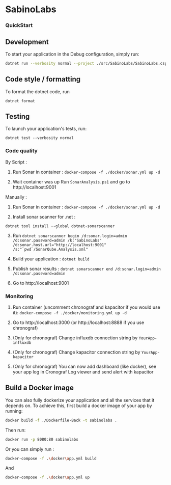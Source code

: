 # SabinoLabs

### QuickStart

## Development

To start your application in the Debug configuration, simply run:

```bash
dotnet run --verbosity normal --project ./src/SabinoLabs/SabinoLabs.csproj
```

## Code style / formatting

To format the dotnet code, run

    dotnet format

## Testing

To launch your application's tests, run:

    dotnet test --verbosity normal

### Code quality

By Script :

1. Run Sonar in container : `docker-compose -f ./docker/sonar.yml up -d`

2. Wait container was up Run `SonarAnalysis.ps1` and go to http://localhost:9001

Manually :

1. Run Sonar in container : `docker-compose -f ./docker/sonar.yml up -d`

2. Install sonar scanner for .net :

`dotnet tool install --global dotnet-sonarscanner`

3. Run `` dotnet sonarscanner begin /d:sonar.login=admin /d:sonar.password=admin /k:"SabinoLabs" /d:sonar.host.url="http://localhost:9001" /s:"`pwd`/SonarQube.Analysis.xml" ``

4. Build your application : `dotnet build`

5. Publish sonar results : `dotnet sonarscanner end /d:sonar.login=admin /d:sonar.password=admin`

6. Go to http://localhost:9001

### Monitoring

1. Run container (uncomment chronograf and kapacitor if you would use it): `docker-compose -f ./docker/monitoring.yml up -d`

2. Go to http://localhost:3000 (or http://localhost:8888 if you use chronograf)

3. (Only for chronograf) Change influxdb connection string by `YourApp-influxdb`

4. (Only for chronograf) Change kapacitor connection string by `YourApp-kapacitor`

5. (Only for chronograf) You can now add dashboard (like docker), see your app log in Cronograf Log viewer and send alert with kapacitor

## Build a Docker image

You can also fully dockerize your application and all the services that it depends on. To achieve this, first build a docker image of your app by running:

```bash
docker build -f ./Dockerfile-Back -t sabinolabs .
```

Then run:

```bash
docker run -p 8080:80 sabinolabs
```

Or you can simply run :

```bash
docker-compose -f .\docker\app.yml build
```

And

```bash
docker-compose -f .\docker\app.yml up
```

[gatling]: http://gatling.io/
